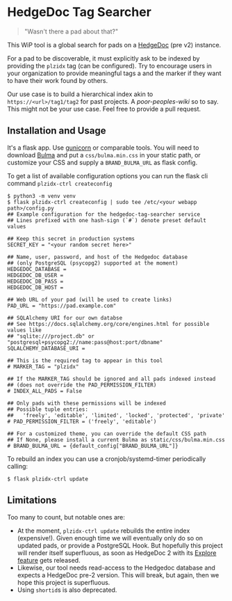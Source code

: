 # HedgeDoc Tag Searcher

> "Wasn't there a pad about that?"

This WiP tool is a global search for pads on a [HedgeDoc](https://github.com/hedgedoc/hedgedoc/) (pre v2) instance.

For a pad to be discoverable, it must explicitly ask to be indexed by providing the `plzidx` tag (can be configured). Try to encourage users in your organization to provide meaningful tags a and the marker if they want to have their work found by others.

Our use case is to build a hierarchical index akin to `https://<url>/tag1/tag2` for past projects. A *poor-peoples-wiki* so to say. This might not be your use case. Feel free to provide a pull request.

## Installation and Usage

It's a flask app. Use [gunicorn](https://flask.palletsprojects.com/en/2.3.x/deploying/gunicorn/) or comparable tools.
You will need to download [Bulma](https://bulma.io/) and put a `css/bulma.min.css` in your static path, or customize your CSS and supply a `BRAND_BULMA_URL` as flask config.

To get a list of available configuration options you can run the flask cli command `plzidx-ctrl createconfig`

```
$ python3 -m venv venv
$ flask plzidx-ctrl createconfig | sudo tee /etc/<your webapp path>/config.py
## Example configuration for the hedgedoc-tag-searcher service
## Lines prefixed with one hash-sign (`#`) denote preset default values

## Keep this secret in production systems
SECRET_KEY = "<your random secret here>"

## Name, user, password, and host of the Hedgedoc database
## (only PostgreSQL (psycopg2) supported at the moment)
HEDGEDOC_DATABASE =
HEDGEDOC_DB_USER =
HEDGEDOC_DB_PASS =
HEDGEDOC_DB_HOST =

## Web URL of your pad (will be used to create links)
PAD_URL = "https://pad.example.com"

## SQLAlchemy URI for our own databse
## See https://docs.sqlalchemy.org/core/engines.html for possible values like
## "sqlite:///project.db" or "postgresql+psycopg2://name:pass@host:port/dbname"
SQLALCHEMY_DATABASE_URI = 

## This is the required tag to appear in this tool 
# MARKER_TAG = "plzidx"

## If the MARKER_TAG should be ignored and all pads indexed instead
## (does not override the PAD_PERMISSION_FILTER)
# INDEX_ALL_PADS = False

## Only pads with these permissions will be indexed
## Possible tuple entries:
##   'freely', 'editable', 'limited', 'locked', 'protected', 'private'
# PAD_PERMISSION_FILTER = ('freely', 'editable')

## For a customized theme, you can override the default CSS path
## If None, please install a current Bulma as static/css/bulma.min.css
# BRAND_BULMA_URL = {default_config["BRAND_BULMA_URL"]}
```

To rebuild an index you can use a cronjob/systemd-timer periodically calling:

`$ flask plzidx-ctrl update`

## Limitations

Too many to count, but notable ones are:

* At the moment, `plzidx-ctrl update` rebuilds the entire index (expensive!). Given enough time we will eventually only do so on updated pads, or provide a PostgreSQL Hook. But hopefully this project will render itself superfluous, as soon as HedgeDoc 2 with its [Explore feature](https://github.com/hedgedoc/hedgedoc/issues/3833) gets released.
* Likewise, our tool needs read-access to the Hedgedoc database and expects a HedgeDoc pre-2 version. This will break, but again, then we hope this project is superfluous.
* Using `shortid`s is also deprecated.
